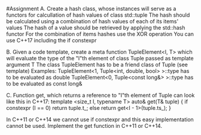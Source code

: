 #Assignment
A.
Create a hash class, whose instances will serve as a functors for calcullation of hash values of class std::tuple
The hash should be calculated using a combination of hash values of each of its items' values
The hash of a value should be retrieved by applying the std::hash functor
For the combination of items hashes use the XOR operation
You can use C++17 including the if constexpr

B.
Given a code template, create a meta function TupleElement<I, T> which will evaluate the type of the "I"th element of class Tuple passed as template argument T
The class TupleElement has to be a friend class of Tuple (see template)
Examples:
TupleElement<1, Tuple<int, double, bool> >::type has to be evaluated as double
TupleElement<0, Tuple<const long&> >::type has to be evaluated as const long&

C.
Function get, which returns a reference to "I"th element of Tuple can look like this in C++17:
template <size_t I, typename T>
auto& get(T& tuple)
{
   if constexpr (I == 0)
      return tuple.t_;
   else
      return get<I - 1>(tuple.ts_);
}

In C++11 or C++14 we cannot use if constexpr and this easy implementation cannot be used.
Implement the get function in C++11 or C++14.